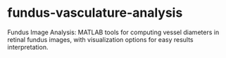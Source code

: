 # fundus-vasculature-analysis
Fundus Image Analysis: MATLAB tools for computing vessel diameters in retinal fundus images, with visualization options for easy results interpretation.
